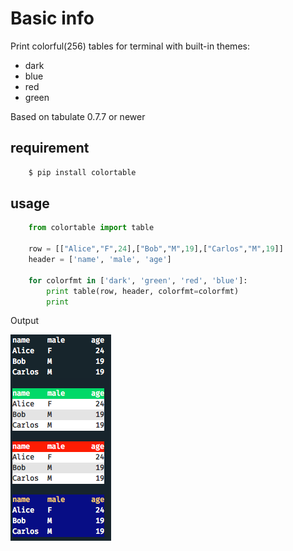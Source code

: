 # Basic info

Print colorful(256) tables for terminal with built-in themes: 

* dark
* blue
* red
* green

Based on tabulate 0.7.7 or newer

## requirement

```bash
    $ pip install colortable
```

## usage

```python
    from colortable import table

    row = [["Alice","F",24],["Bob","M",19],["Carlos","M",19]]
    header = ['name', 'male', 'age']

    for colorfmt in ['dark', 'green', 'red', 'blue']:
        print table(row, header, colorfmt=colorfmt)
        print

```

Output 

![Result](/images/table.png)
